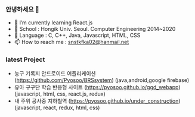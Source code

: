 ### 안녕하세요 👋   
- 🌱 I’m currently learning React.js
- 👯 School : Hongik Univ. Seoul. Computer Engineering 2014~2020
- 🤔 Language : C, C++, Java, Javascript, HTML, CSS 
- 📫 How to reach me : snstkfka02@hanmail.net 


### latest Project
- 농구 기록지 안드로이드 어플리케이션 (https://github.com/Pyosoo/BRSsystem) (java,android,google firebase)
- 유아 구구단 학습 반응형 사이트 (https://pyosoo.github.io/ggd_webapp) (javascript, html, css, react.js, redux)
- 내 주위 공사중 지하철역 (https://pyosoo.github.io/under_construction) (javascript, react, redux, html, css)
